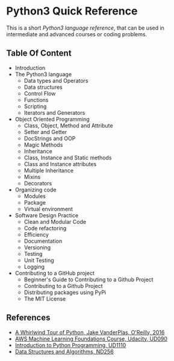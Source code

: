 # Python3 Quick Reference

This is a short _Python3 language reference_, that can be used in intermediate and advanced courses or coding problems.

## Table Of Content

- Introduction
- The Python3 language
  - Data types and Operators
  - Data structures
  - Control Flow
  - Functions
  - Scripting
  - Iterators and Generators
- Object Oriented Programming
  - Class, Object, Method and Attribute
  - Setter and Getter
  - DocStrings and OOP
  - Magic Methods
  - Inheritance
  - Class, Instance and Static methods
  - Class and Instance attributes
  - Multiple Inheritance
  - Mixins
  - Decorators
- Organizing code
  - Modules
  - Package
  - Virtual environment
- Software Design Practice
  - Clean and Modular Code
  - Code refactoring
  - Efficiency
  - Documentation
  - Versioning
  - Testing
  - Unit Testing
  - Logging
- Contributing to a GitHub project
  - Beginner's Guide to Contributing to a Github Project
  - Contributing to a Github Project
  - Distributing packages using PyPi
  - The MIT License

## References

- [A Whirlwind Tour of Python, Jake VanderPlas, O'Reilly, 2016](https://jakevdp.github.io/WhirlwindTourOfPython/)
- [AWS Machine Learning Foundations Course, Udacity, UD090](https://www.udacity.com/course/aws-machine-learning-foundations--ud090)
- [Introduction to Python Programming, UD1110](https://www.udacity.com/course/introduction-to-python--ud1110)
- [Data Structures and Algorithms, ND256](https://www.udacity.com/course/data-structures-and-algorithms-nanodegree--nd256)
